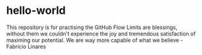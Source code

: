 # hello-world
This repository is for practising the GitHub Flow
Limits are blessings, without them we couldn't experience the joy and tremendous satisfaction of maximing our potential. We are way more capable of what we believe - Fabricio Linares
